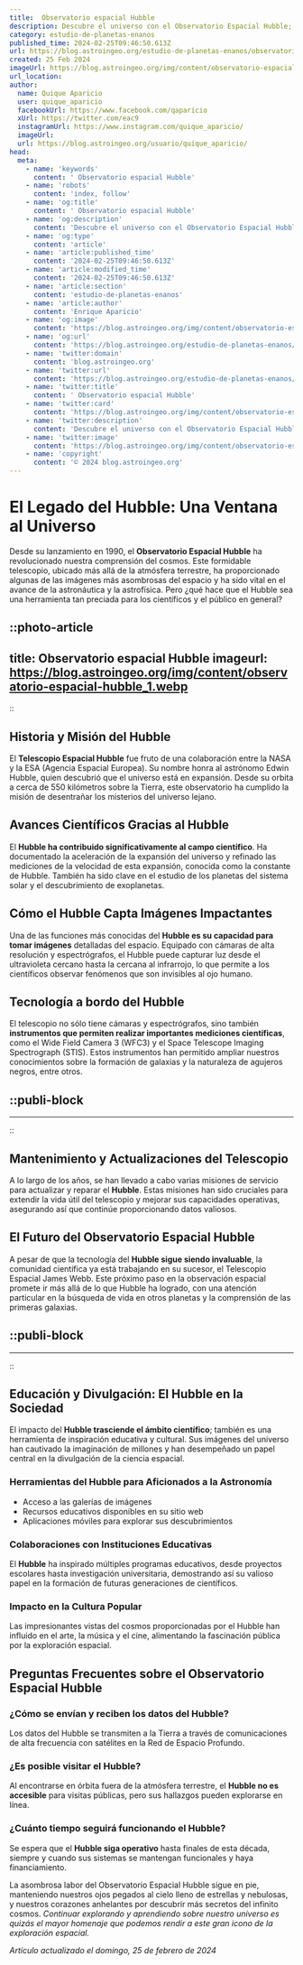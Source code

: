 ```yaml
---
title:  Observatorio espacial Hubble
description: Descubre el universo con el Observatorio Espacial Hubble; imágenes asombrosas y avances científicos en la exploración espacial.
category: estudio-de-planetas-enanos
published_time: 2024-02-25T09:46:50.613Z
url: https://blog.astroingeo.org/estudio-de-planetas-enanos/observatorio-espacial-hubble
created: 25 Feb 2024
imageUrl: https://blog.astroingeo.org/img/content/observatorio-espacial-hubble_1.webp
url_location:
author:
  name: Quique Aparicio
  user: quique_aparicio
  facebookUrl: https://www.facebook.com/qaparicio
  xUrl: https://twitter.com/eac9
  instagramUrl: https://www.instagram.com/quique_aparicio/
  imageUrl: 
  url: https://blog.astroingeo.org/usuario/quique_aparicio/
head:
  meta:
    - name: 'keywords'
      content: ' Observatorio espacial Hubble'
    - name: 'robots'
      content: 'index, follow'
    - name: 'og:title'
      content: ' Observatorio espacial Hubble'
    - name: 'og:description'
      content: 'Descubre el universo con el Observatorio Espacial Hubble; imágenes asombrosas y avances científicos en la exploración espacial.'
    - name: 'og:type'
      content: 'article'
    - name: 'article:published_time'
      content: '2024-02-25T09:46:50.613Z'
    - name: 'article:modified_time'
      content: '2024-02-25T09:46:50.613Z'
    - name: 'article:section'
      content: 'estudio-de-planetas-enanos'
    - name: 'article:author'
      content: 'Enrique Aparicio'
    - name: 'og:image'
      content: 'https://blog.astroingeo.org/img/content/observatorio-espacial-hubble_1.webp'
    - name: 'og:url'
      content: 'https://blog.astroingeo.org/estudio-de-planetas-enanos/observatorio-espacial-hubble'
    - name: 'twitter:domain'
      content: 'blog.astroingeo.org'
    - name: 'twitter:url'
      content: 'https://blog.astroingeo.org/estudio-de-planetas-enanos/observatorio-espacial-hubble'
    - name: 'twitter:title'
      content: ' Observatorio espacial Hubble'
    - name: 'twitter:card'
      content: 'https://blog.astroingeo.org/img/content/observatorio-espacial-hubble_1.webp'
    - name: 'twitter:description'
      content: 'Descubre el universo con el Observatorio Espacial Hubble; imágenes asombrosas y avances científicos en la exploración espacial.'
    - name: 'twitter:image'
      content: 'https://blog.astroingeo.org/img/content/observatorio-espacial-hubble_1.webp'
    - name: 'copyright'
      content: '© 2024 blog.astroingeo.org'
---
```

# El Legado del Hubble: Una Ventana al Universo

Desde su lanzamiento en 1990, el **Observatorio Espacial Hubble** ha revolucionado nuestra comprensión del cosmos. Este formidable telescopio, ubicado más allá de la atmósfera terrestre, ha proporcionado algunas de las imágenes más asombrosas del espacio y ha sido vital en el avance de la astronáutica y la astrofísica. Pero ¿qué hace que el Hubble sea una herramienta tan preciada para los científicos y el público en general?


::photo-article
---
title:  Observatorio espacial Hubble
imageurl: https://blog.astroingeo.org/img/content/observatorio-espacial-hubble_1.webp
---
::


## Historia y Misión del Hubble

El **Telescopio Espacial Hubble** fue fruto de una colaboración entre la NASA y la ESA (Agencia Espacial Europea). Su nombre honra al astrónomo Edwin Hubble, quien descubrió que el universo está en expansión. Desde su orbita a cerca de 550 kilómetros sobre la Tierra, este observatorio ha cumplido la misión de desentrañar los misterios del universo lejano.

## Avances Científicos Gracias al Hubble

El **Hubble ha contribuido significativamente al campo científico**. Ha documentado la aceleración de la expansión del universo y refinado las mediciones de la velocidad de esta expansión, conocida como la constante de Hubble. También ha sido clave en el estudio de los planetas del sistema solar y el descubrimiento de exoplanetas.

## Cómo el Hubble Capta Imágenes Impactantes

Una de las funciones más conocidas del **Hubble es su capacidad para tomar imágenes** detalladas del espacio. Equipado con cámaras de alta resolución y espectrógrafos, el Hubble puede capturar luz desde el ultravioleta cercano hasta la cercana al infrarrojo, lo que permite a los científicos observar fenómenos que son invisibles al ojo humano.

## Tecnología a bordo del Hubble

El telescopio no sólo tiene cámaras y espectrógrafos, sino también **instrumentos que permiten realizar importantes mediciones científicas**, como el Wide Field Camera 3 (WFC3) y el Space Telescope Imaging Spectrograph (STIS). Estos instrumentos han permitido ampliar nuestros conocimientos sobre la formación de galaxias y la naturaleza de agujeros negros, entre otros.


  ::publi-block
  ---
  ---
  ::
  
  
## Mantenimiento y Actualizaciones del Telescopio

A lo largo de los años, se han llevado a cabo varias misiones de servicio para actualizar y reparar el **Hubble**. Estas misiones han sido cruciales para extendir la vida útil del telescopio y mejorar sus capacidades operativas, asegurando así que continúe proporcionando datos valiosos.

## El Futuro del Observatorio Espacial Hubble

A pesar de que la tecnología del **Hubble sigue siendo invaluable**, la comunidad científica ya está trabajando en su sucesor, el Telescopio Espacial James Webb. Este próximo paso en la observación espacial promete ir más allá de lo que Hubble ha logrado, con una atención particular en la búsqueda de vida en otros planetas y la comprensión de las primeras galaxias.


  ::publi-block
  ---
  ---
  ::
  
  
## Educación y Divulgación: El Hubble en la Sociedad

El impacto del **Hubble trasciende el ámbito científico**; también es una herramienta de inspiración educativa y cultural. Sus imágenes del universo han cautivado la imaginación de millones y han desempeñado un papel central en la divulgación de la ciencia espacial.

### Herramientas del Hubble para Aficionados a la Astronomía

- Acceso a las galerías de imágenes
- Recursos educativos disponibles en su sitio web
- Aplicaciones móviles para explorar sus descubrimientos  

### Colaboraciones con Instituciones Educativas

El **Hubble** ha inspirado múltiples programas educativos, desde proyectos escolares hasta investigación universitaria, demostrando así su valioso papel en la formación de futuras generaciones de científicos.

### Impacto en la Cultura Popular

Las impresionantes vistas del cosmos proporcionadas por el Hubble han influido en el arte, la música y el cine, alimentando la fascinación pública por la exploración espacial.

## Preguntas Frecuentes sobre el Observatorio Espacial Hubble

### ¿Cómo se envían y reciben los datos del Hubble?
Los datos del Hubble se transmiten a la Tierra a través de comunicaciones de alta frecuencia con satélites en la Red de Espacio Profundo.

### ¿Es posible visitar el Hubble?
Al encontrarse en órbita fuera de la atmósfera terrestre, el **Hubble no es accesible** para visitas públicas, pero sus hallazgos pueden explorarse en línea.

### ¿Cuánto tiempo seguirá funcionando el Hubble?
Se espera que el **Hubble siga operativo** hasta finales de esta década, siempre y cuando sus sistemas se mantengan funcionales y haya financiamiento.

La asombrosa labor del Observatorio Espacial Hubble sigue en pie, manteniendo nuestros ojos pegados al cielo lleno de estrellas y nebulosas, y nuestros corazones anhelantes por descubrir más secretos del infinito cosmos. *Continuar explorando y aprendiendo sobre nuestro universo es quizás el mayor homenaje que podemos rendir a este gran icono de la exploración espacial.*

_Artículo actualizado el domingo, 25 de febrero de 2024_